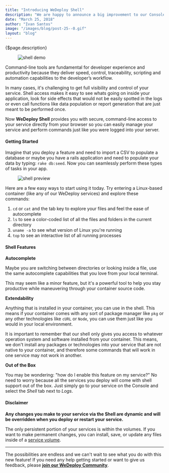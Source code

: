 ```yaml
---
title: "Introducing WeDeploy Shell"
description: "We are happy to announce a big improvement to our Console - now all the services you deploy have shell support out of the box. This is an exciting move forward and we can't wait to see what kind of opportunities this opens for our users to keep building amazing apps."
date: "March 25, 2018"
author: "Ivan Santos"
image: "/images/blog/post-25--0.gif"
layout: "blog"
---
```


<article>

{$page.description}

<figure>
  <img class="blog-img-shadow" src="/images/blog/post-25--0.gif" alt="shell demo" />
</figure>

Command-line tools are fundamental for developer experience and productivity because they deliver speed, control, traceability, scripting and automation capabilities to the developer’s workflow.

In many cases, it's challenging to get full visibility and control of your service. Shell access makes it easy to see whats going on inside your application, look for side effects that would not be easily spotted in the logs or even call functions like data population or report generation that are just meant to be performed once.

Now **WeDeploy Shell** provides you with secure, command-line access to your service directly from your browser so you can easily manage your service and perform commands just like you were logged into your server.

#### Getting Started

Imagine that you deploy a feature and need to import a CSV to populate a database or maybe you have a rails application and need to populate your data by typing: `rake db:seed`. Now you can seamlessly perform these types of tasks in your app.

<figure>
  <img class="blog-img-shadow" src="/images/blog/post-25--1.png" alt="shell preview" />
</figure>

Here are a few easy ways to start using it today. Try entering a Linux-based container (like any of our WeDeploy services) and explore these commands:

1. `cd` or `cat` and the tab key to explore your files and feel the ease of autocomplete
2. `ls` to see a color-coded list of all the files and folders in the current directory
3. `uname -a` to see what version of Linux you're running
4. `top` to see an interactive list of all running processes

#### Shell Features

**Autocomplete**

Maybe you are switching between directories or looking inside a file, use the same autocomplete capabilities that you love from your local terminal.

This may seem like a minor feature, but it's a powerful tool to help you stay productive while maneuvering through your container source code.

**Extendability**

Anything that is installed in your container, you can use in the shell. This means if your container comes with any sort of package manager like `pkg` or any other technologies like `cURL` or `Node`, you can use them just like you would in your local environment.

It is important to remember that our shell only gives you access to whatever operation system and software installed from your container. This means, we don't install any packages or technologies into your service that are not native to your container, and therefore some commands that will work in one service may not work in another.

**Out of the Box**

You may be wondering: "how do I enable this feature on my service?" No need to worry because all the services you deploy will come with shell support out of the box. Just simply go to your service on the Console and select the _Shell_ tab next to _Logs_.

#### Disclaimer

**Any changes you make to your service via the Shell are dynamic and will be overridden when you deploy or restart your service.**

The only persistent portion of your services is within the volumes. If you want to make permanent changes, you can install, save, or update any files inside of a [service volume](/docs/configure/the-wedeployjson/#volumes).

---

The possibilities are endless and we can't wait to see what you do with this new feature! If you need any help getting started or want to give us feedback, please **[join our WeDeploy Community](https://chat.wedeploy.com)**.

</article>
